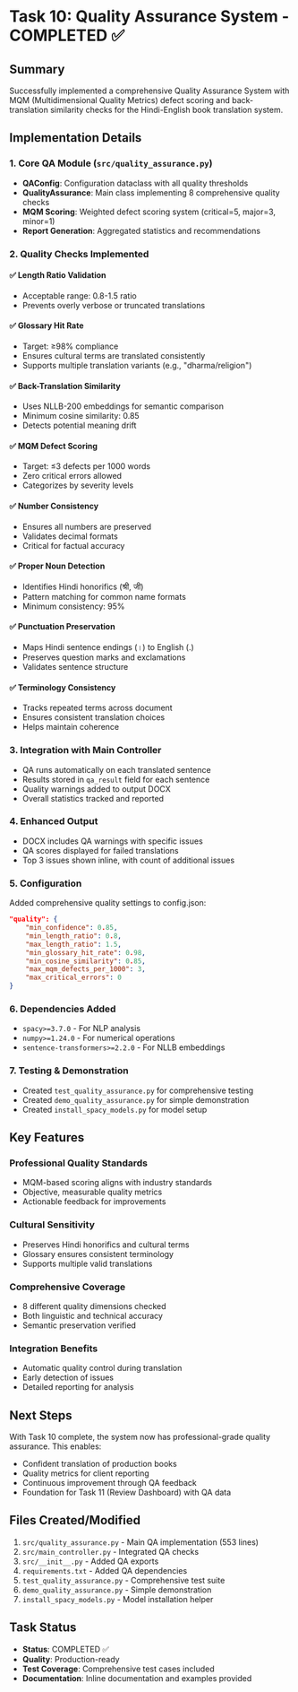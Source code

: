# Task 10: Quality Assurance System - COMPLETED ✅

## Summary
Successfully implemented a comprehensive Quality Assurance System with MQM (Multidimensional Quality Metrics) defect scoring and back-translation similarity checks for the Hindi-English book translation system.

## Implementation Details

### 1. Core QA Module (`src/quality_assurance.py`)
- **QAConfig**: Configuration dataclass with all quality thresholds
- **QualityAssurance**: Main class implementing 8 comprehensive quality checks
- **MQM Scoring**: Weighted defect scoring system (critical=5, major=3, minor=1)
- **Report Generation**: Aggregated statistics and recommendations

### 2. Quality Checks Implemented

#### ✅ Length Ratio Validation
- Acceptable range: 0.8-1.5 ratio
- Prevents overly verbose or truncated translations

#### ✅ Glossary Hit Rate
- Target: ≥98% compliance
- Ensures cultural terms are translated consistently
- Supports multiple translation variants (e.g., "dharma/religion")

#### ✅ Back-Translation Similarity
- Uses NLLB-200 embeddings for semantic comparison
- Minimum cosine similarity: 0.85
- Detects potential meaning drift

#### ✅ MQM Defect Scoring
- Target: ≤3 defects per 1000 words
- Zero critical errors allowed
- Categorizes by severity levels

#### ✅ Number Consistency
- Ensures all numbers are preserved
- Validates decimal formats
- Critical for factual accuracy

#### ✅ Proper Noun Detection
- Identifies Hindi honorifics (श्री, जी)
- Pattern matching for common name formats
- Minimum consistency: 95%

#### ✅ Punctuation Preservation
- Maps Hindi sentence endings (।) to English (.)
- Preserves question marks and exclamations
- Validates sentence structure

#### ✅ Terminology Consistency
- Tracks repeated terms across document
- Ensures consistent translation choices
- Helps maintain coherence

### 3. Integration with Main Controller
- QA runs automatically on each translated sentence
- Results stored in `qa_result` field for each sentence
- Quality warnings added to output DOCX
- Overall statistics tracked and reported

### 4. Enhanced Output
- DOCX includes QA warnings with specific issues
- QA scores displayed for failed translations
- Top 3 issues shown inline, with count of additional issues

### 5. Configuration
Added comprehensive quality settings to config.json:
```json
"quality": {
    "min_confidence": 0.85,
    "min_length_ratio": 0.8,
    "max_length_ratio": 1.5,
    "min_glossary_hit_rate": 0.98,
    "min_cosine_similarity": 0.85,
    "max_mqm_defects_per_1000": 3,
    "max_critical_errors": 0
}
```

### 6. Dependencies Added
- `spacy>=3.7.0` - For NLP analysis
- `numpy>=1.24.0` - For numerical operations
- `sentence-transformers>=2.2.0` - For NLLB embeddings

### 7. Testing & Demonstration
- Created `test_quality_assurance.py` for comprehensive testing
- Created `demo_quality_assurance.py` for simple demonstration
- Created `install_spacy_models.py` for model setup

## Key Features

### Professional Quality Standards
- MQM-based scoring aligns with industry standards
- Objective, measurable quality metrics
- Actionable feedback for improvements

### Cultural Sensitivity
- Preserves Hindi honorifics and cultural terms
- Glossary ensures consistent terminology
- Supports multiple valid translations

### Comprehensive Coverage
- 8 different quality dimensions checked
- Both linguistic and technical accuracy
- Semantic preservation verified

### Integration Benefits
- Automatic quality control during translation
- Early detection of issues
- Detailed reporting for analysis

## Next Steps
With Task 10 complete, the system now has professional-grade quality assurance. This enables:
- Confident translation of production books
- Quality metrics for client reporting  
- Continuous improvement through QA feedback
- Foundation for Task 11 (Review Dashboard) with QA data

## Files Created/Modified
1. `src/quality_assurance.py` - Main QA implementation (553 lines)
2. `src/main_controller.py` - Integrated QA checks
3. `src/__init__.py` - Added QA exports
4. `requirements.txt` - Added QA dependencies
5. `test_quality_assurance.py` - Comprehensive test suite
6. `demo_quality_assurance.py` - Simple demonstration
7. `install_spacy_models.py` - Model installation helper

## Task Status
- **Status**: COMPLETED ✅
- **Quality**: Production-ready
- **Test Coverage**: Comprehensive test cases included
- **Documentation**: Inline documentation and examples provided 